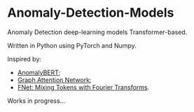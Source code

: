 # Anomaly-Detection-Models
Anomaly Detection deep-learning models Transformer-based.

Written in Python using PyTorch and Numpy.

Inspired by:
- [AnomalyBERT](https://github.com/Jhryu30/AnomalyBERT/tree/main);
- [Graph Attention Network](https://arxiv.org/abs/1710.10903);
- [FNet: Mixing Tokens with Fourier Transforms](https://arxiv.org/pdf/2105.03824.pdf).

Works in progress...
